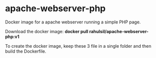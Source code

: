 # apache-webserver-php
Docker image for a apache webserver running a simple PHP page.

Download the docker image: **docker pull rahulsil/apache-webserver-php:v1**

To create the docker image, keep these 3 file in a single folder and then build the Dockerfile.

